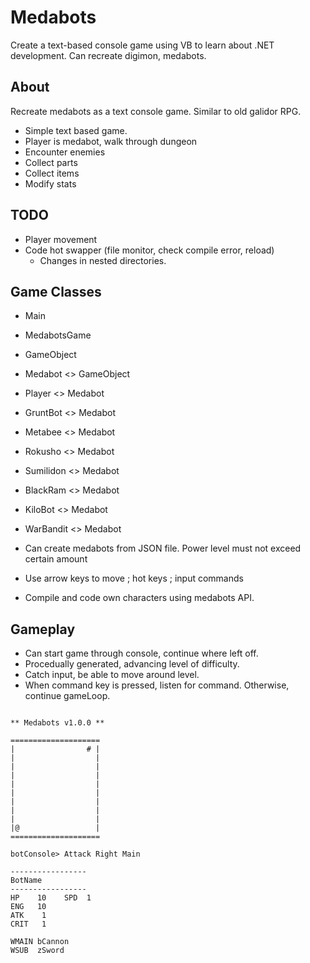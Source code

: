 # Medabots #
Create a text-based console game using VB to learn about .NET development.
Can recreate digimon, medabots.

## About ##
Recreate medabots as a text console game. Similar to old galidor RPG.
* Simple text based game.
* Player is medabot, walk through dungeon
* Encounter enemies
* Collect parts
* Collect items
* Modify stats

## TODO ##
* Player movement
* Code hot swapper (file monitor, check compile error, reload)
    * Changes in nested directories.

## Game Classes ##
* Main
* MedabotsGame
* GameObject

* Medabot <> GameObject
* Player <> Medabot

* GruntBot <> Medabot
* Metabee <> Medabot
* Rokusho <> Medabot
* Sumilidon <> Medabot
* BlackRam <> Medabot
* KiloBot <> Medabot
* WarBandit <> Medabot

* Can create medabots from JSON file. Power level must not exceed certain amount
* Use arrow keys to move ; hot keys ; input commands
* Compile and code own characters using medabots API. 

## Gameplay ##
* Can start game through console, continue where left off.
* Procedually generated, advancing level of difficulty.
* Catch input, be able to move around level.
* When command key is pressed, listen for command. Otherwise, continue gameLoop.
```

** Medabots v1.0.0 **

====================
|                # |
|                  |
|                  |
|                  |
|                  |
|                  |
|                  |
|                  |
|                  |
|@                 |
====================

botConsole> Attack Right Main

-----------------
BotName
-----------------
HP    10    SPD  1
ENG   10    
ATK    1
CRIT   1

WMAIN bCannon
WSUB  zSword
```
